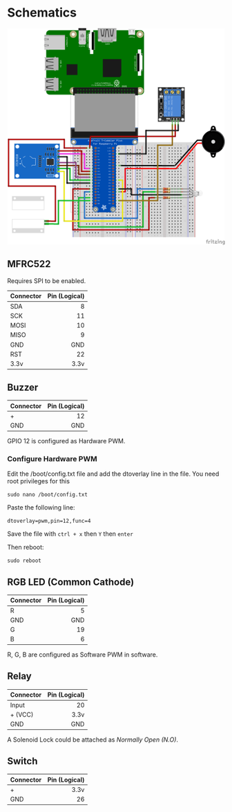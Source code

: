 # Schematics

<img src="/docs/raspberry-pi/fritzing/AccessControl_bb.png" />

## MFRC522

Requires SPI to be enabled.

| Connector     | Pin (Logical)  |
| ------------- | --------------:|
| SDA           | 8              |
| SCK           | 11             |
| MOSI          | 10             |
| MISO          | 9              |
| GND           | GND            |
| RST           | 22             |
| 3.3v          | 3.3v           |

## Buzzer

| Connector     | Pin (Logical)  |
| ------------- | --------------:|
| +             | 12             |
| GND           | GND            |

GPIO 12 is configured as Hardware PWM.

### Configure Hardware PWM

Edit the /boot/config.txt file and add the dtoverlay line in the file. You need root privileges for this

```
sudo nano /boot/config.txt
```

Paste the following line:

```
dtoverlay=pwm,pin=12,func=4
```

Save the file with ```ctrl + x``` then ```Y``` then ```enter```

Then reboot:

```
sudo reboot
```

## RGB LED (Common Cathode)

| Connector     | Pin (Logical)  |
| ------------- | --------------:|
| R             | 5              |
| GND           | GND            |
| G             | 19             |
| B             | 6              |

R, G, B are configured as Software PWM in software.

## Relay

| Connector     | Pin (Logical)  |
| ------------- | --------------:|
| Input         | 20             |
| + (VCC)       | 3.3v           |
| GND           | GND            |

A Solenoid Lock could be attached as *Normally Open (N.O)*.

## Switch

| Connector     | Pin (Logical)  |
| ------------- | --------------:|
| +             | 3.3v           |
| GND           | 26             |
